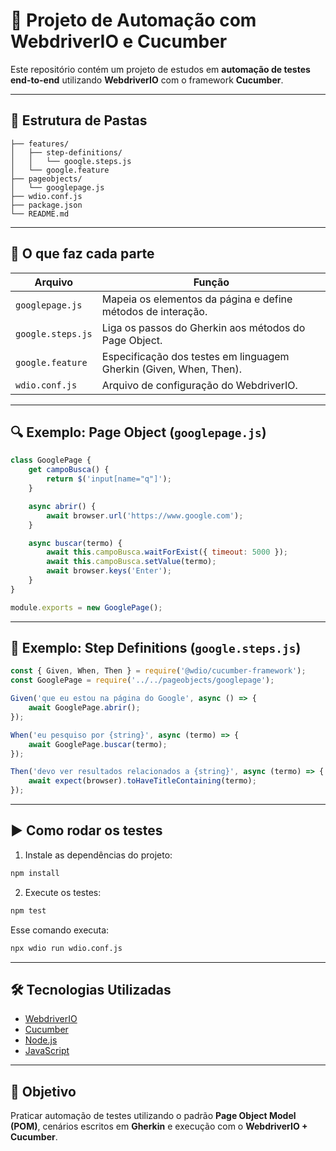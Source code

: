 
# 🤖 Projeto de Automação com WebdriverIO e Cucumber

Este repositório contém um projeto de estudos em **automação de testes end-to-end** utilizando **WebdriverIO** com o framework **Cucumber**.

---

## 📁 Estrutura de Pastas

```
├── features/
│   ├── step-definitions/
│   │   └── google.steps.js
│   └── google.feature
├── pageobjects/
│   └── googlepage.js
├── wdio.conf.js
├── package.json
└── README.md
```

---

## 🧩 O que faz cada parte

| Arquivo              | Função                                                                 |
|----------------------|------------------------------------------------------------------------|
| `googlepage.js`      | Mapeia os elementos da página e define métodos de interação.          |
| `google.steps.js`    | Liga os passos do Gherkin aos métodos do Page Object.                 |
| `google.feature`     | Especificação dos testes em linguagem Gherkin (Given, When, Then).    |
| `wdio.conf.js`       | Arquivo de configuração do WebdriverIO.                               |

---

## 🔍 Exemplo: Page Object (`googlepage.js`)

```js
class GooglePage {
    get campoBusca() {
        return $('input[name="q"]');
    }

    async abrir() {
        await browser.url('https://www.google.com');
    }

    async buscar(termo) {
        await this.campoBusca.waitForExist({ timeout: 5000 });
        await this.campoBusca.setValue(termo);
        await browser.keys('Enter');
    }
}

module.exports = new GooglePage();
```

---

## 🧾 Exemplo: Step Definitions (`google.steps.js`)

```js
const { Given, When, Then } = require('@wdio/cucumber-framework');
const GooglePage = require('../../pageobjects/googlepage');

Given('que eu estou na página do Google', async () => {
    await GooglePage.abrir();
});

When('eu pesquiso por {string}', async (termo) => {
    await GooglePage.buscar(termo);
});

Then('devo ver resultados relacionados a {string}', async (termo) => {
    await expect(browser).toHaveTitleContaining(termo);
});
```

---

## ▶️ Como rodar os testes

1. Instale as dependências do projeto:

```bash
npm install
```

2. Execute os testes:

```bash
npm test
```

Esse comando executa:

```bash
npx wdio run wdio.conf.js
```

---

## 🛠️ Tecnologias Utilizadas

- [WebdriverIO](https://webdriver.io/)
- [Cucumber](https://cucumber.io/)
- [Node.js](https://nodejs.org/)
- [JavaScript](https://developer.mozilla.org/pt-BR/docs/Web/JavaScript)

---

## 🎯 Objetivo

Praticar automação de testes utilizando o padrão **Page Object Model (POM)**, cenários escritos em **Gherkin** e execução com o **WebdriverIO + Cucumber**.

